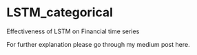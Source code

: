 # LSTM_categorical
Effectiveness of LSTM on Financial time series

For further explanation please go through my medium post here.
